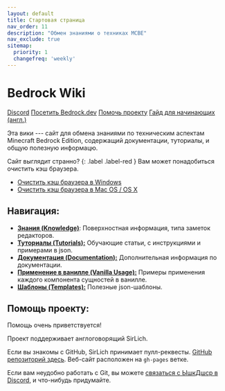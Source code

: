 ```yaml
---
layout: default
title: Стартовая страница
nav_order: 11
description: "Обмен знаниями о техниках MCBE"
nav_exclude: true
sitemap:
  priority: 1
  changefreq: 'weekly'
---
```


# Bedrock Wiki 

<a href="https://discord.gg/XjV87YN" type="button" name="button" class="btn">Discord</a>
<a href="https://bedrock.dev/" type="button" name="button" class="btn">Посетить Bedrock.dev</a>
<a href="https://github.com/SirLich/technical-bedrock" type="button" name="button" class="btn">Помочь проекту</a>
<a href="https://guide.bedrock.dev/" type="button" name="button" class="btn">Гайд для начинающих (англ.)</a>

Эта вики --- сайт для обмена знаниями по техническим аспектам Minecraft Bedrock Edition, содержащий документации, туториалы, и общую полезную информацю.

Сайт выглядит странно?
{: .label .label-red }
Вам может понадобиться очистить кэш браузера.
- [Очистить кэш браузера в Windows](https://clear-my-cache.com/windows)
- [Очистить кэш браузера в Mac OS / OS X](https://clear-my-cache.com/apple-mac-os)

## Навигация:

 - [**Знания (Knowledge)**](/ru/knowledge/): Поверхностная информация, типа заметок редакторов.
 - [**Туториалы (Tutorials):**](/ru/tutorials/) Обучающие статьи, с инструкциями и примерами в json.
 - [**Документация (Documentation):**](/ru/documentation/) Дополнительная информация по документации.
 - [**Применение в ванилле (Vanilla Usage):**](/ru/vanilla-usage/) Примеры применения каждого компонента сущностей в ванилле.
 - [**Шаблоны (Templates):**](/ru/templates/) Полезные json-шаблоны. 

## Помощь проекту:

Помощь очень приветствуется!

Проект поддерживает англоговорящий SirLich.

Если вы знакомы с GitHub, SirLich принимает пулл-реквесты. [GitHub репозиторий здесь](https://github.com/SirLich/technical-bedrock). Веб-сайт расположен на `gh-pages` ветке.

Если вам неудобно работать с Git, вы можете [связаться с ЫшкДшср в Discord](https://discord.gg/XjV87YN), и что-нибудь придумайте.